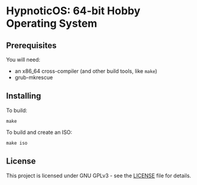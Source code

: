 # HypnoticOS: 64-bit Hobby Operating System

## Prerequisites

You will need:
* an x86_64 cross-compiler (and other build tools, like `make`)
* grub-mkrescue

## Installing

To build:
```
make
```

To build and create an ISO:
```
make iso
```

## License

This project is licensed under GNU GPLv3 - see the [LICENSE](LICENSE) file for details.
